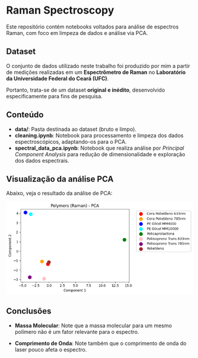 # Raman Spectroscopy

Este repositório contém notebooks voltados para análise de espectros Raman, com foco em limpeza de dados e análise via PCA.

## Dataset

O conjunto de dados utilizado neste trabalho foi produzido por mim a partir de medições realizadas em um **Espectrômetro de Raman** no **Laboratório da Universidade Federal do Ceará (UFC)**. 

Portanto, trata-se de um dataset **original e inédito**, desenvolvido especificamente para fins de pesquisa.

## Conteúdo

- **data/**: Pasta destinada ao dataset (bruto e limpo).
- **cleaning.ipynb**: Notebook para processamento e limpeza dos dados espectroscópicos, adaptando-os para o PCA.
- **spectral_data_pca.ipynb**: Notebook que realiza análise por *Principal Component Analysis* para redução de dimensionalidade e exploração dos dados espectrais.

## Visualização da análise PCA

Abaixo, veja o resultado da análise de PCA:

![Gráfico PCA](data/img/PCA.png)


## Conclusões

- **Massa Molecular**: Note que a massa molecular para um mesmo polímero não é um fator relevante para o espectro.

- **Comprimento de Onda**: Note também que o comprimento de onda do laser pouco afeta o espectro.
